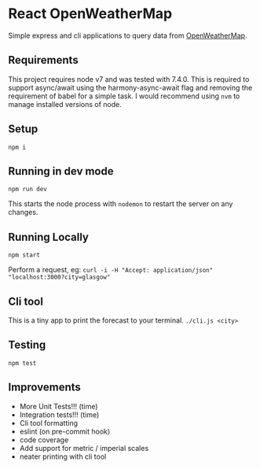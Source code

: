 # React OpenWeatherMap

Simple express and cli applications to query data from [OpenWeatherMap](http://openweathermap.org/forecast5).

## Requirements

This project requires node v7 and was tested with 7.4.0.  This is required to support async/await using the harmony-async-await flag and removing the requirement of babel for a simple task.
I would recommend using `nvm` to manage installed versions of node.

## Setup
`npm i`

## Running in dev mode

`npm run dev`

This starts the node process with `nodemon` to restart the server on any changes.

## Running Locally

`npm start`

Perform a request, eg:
`curl -i -H "Accept: application/json" "localhost:3000?city=glasgow"`

## Cli tool

This is a tiny app to print the forecast to your terminal.
`./cli.js <city>`

## Testing

`npm test`

## Improvements
- More Unit Tests!!! (time)
- Integration tests!!! (time)
- Cli tool formatting
- eslint (on pre-commit hook)
- code coverage
- Add support for metric / imperial scales
- neater printing with cli tool
